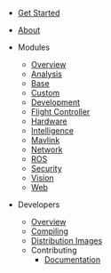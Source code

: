 - [Get Started](/)
- [About](/about)

- Modules
  - [Overview](/modules/intro)
  - [Analysis](/modules/analysis)
  - [Base](/modules/base)
  - [Custom](/modules/custom)
  - [Development](/modules/dev)
  - [Flight Controller](/modules/fc)
  - [Hardware](/modules/hardware)
  - [Intelligence](/modules/intelligence)
  - [Mavlink](/modules/mavlink)
  - [Network](/modules/network)
  - [ROS](/modules/ros)
  - [Security](/modules/security)
  - [Vision](/modules/vision)
  - [Web](/modules/web)

- Developers
  - [Overview](/dev/intro)
  - [Compiling](/dev/compiling)
  - [Distribution Images](/dev/distimages)
  - Contributing
    - [Documentation](/dev/contrib-docs)

